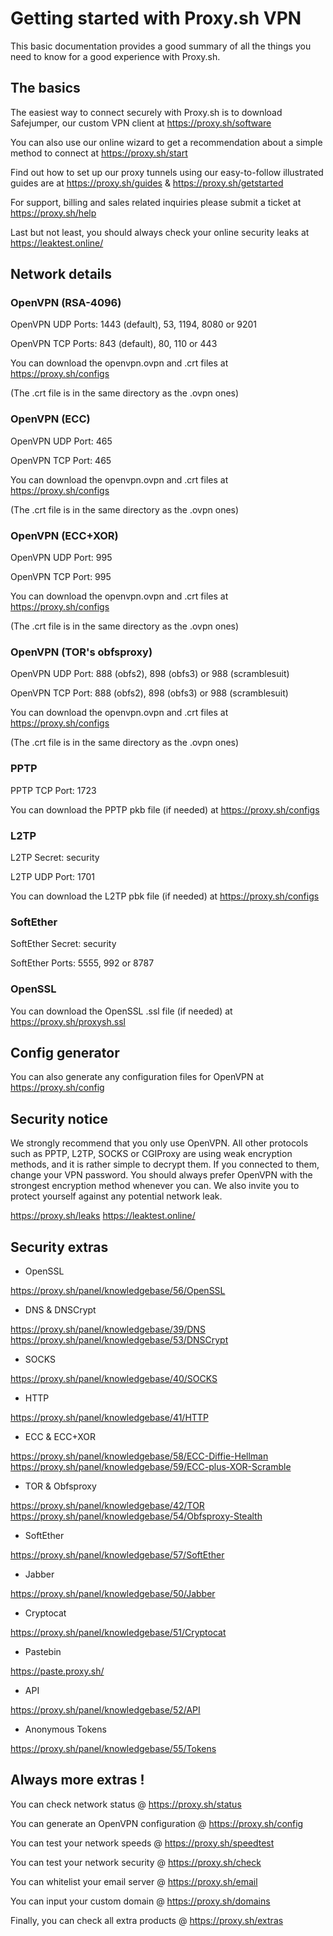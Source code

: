 # Getting started with Proxy.sh VPN

This basic documentation provides a good summary of all the things you need to know for a good experience with Proxy.sh.

## The basics

The easiest way to connect securely with Proxy.sh is to download Safejumper, our custom VPN client at https://proxy.sh/software

You can also use our online wizard to get a recommendation about a simple method to connect at https://proxy.sh/start

Find out how to set up our proxy tunnels using our easy-to-follow illustrated guides are at https://proxy.sh/guides & https://proxy.sh/getstarted

For support, billing and sales related inquiries please submit a ticket at https://proxy.sh/help

Last but not least, you should always check your online security leaks at https://leaktest.online/

## Network details

### OpenVPN (RSA-4096)

OpenVPN UDP Ports: 1443 (default), 53, 1194, 8080 or 9201

OpenVPN TCP Ports: 843 (default), 80, 110 or 443

You can download the openvpn.ovpn and .crt files at https://proxy.sh/configs

(The .crt file is in the same directory as the .ovpn ones)

### OpenVPN (ECC)

OpenVPN UDP Port: 465 

OpenVPN TCP Port: 465 

You can download the openvpn.ovpn and .crt files at https://proxy.sh/configs

(The .crt file is in the same directory as the .ovpn ones)

### OpenVPN (ECC+XOR)

OpenVPN UDP Port: 995  

OpenVPN TCP Port: 995 

You can download the openvpn.ovpn and .crt files at https://proxy.sh/configs

(The .crt file is in the same directory as the .ovpn ones)

### OpenVPN (TOR's obfsproxy)

OpenVPN UDP Port: 888 (obfs2), 898 (obfs3) or 988 (scramblesuit)

OpenVPN TCP Port: 888 (obfs2), 898 (obfs3) or 988 (scramblesuit)

You can download the openvpn.ovpn and .crt files at https://proxy.sh/configs

(The .crt file is in the same directory as the .ovpn ones)

### PPTP

PPTP TCP Port: 1723

You can download the PPTP pkb file (if needed) at https://proxy.sh/configs

### L2TP

L2TP Secret: security

L2TP UDP Port: 1701

You can download the L2TP pbk file (if needed) at https://proxy.sh/configs

### SoftEther

SoftEther Secret: security

SoftEther Ports: 5555, 992 or 8787 

### OpenSSL

You can download the OpenSSL .ssl file (if needed) at https://proxy.sh/proxysh.ssl

## Config generator

You can also generate any configuration files for OpenVPN at https://proxy.sh/config

## Security notice

We strongly recommend that you only use OpenVPN. All other protocols such as PPTP, L2TP, SOCKS or CGIProxy are using weak encryption methods, and it is rather simple to decrypt them. If you connected to them, change your VPN password. You should always prefer OpenVPN with the strongest encryption method whenever you can. We also invite you to protect yourself against any potential network leak. 

https://proxy.sh/leaks
https://leaktest.online/

## Security extras

* OpenSSL
 
https://proxy.sh/panel/knowledgebase/56/OpenSSL

* DNS & DNSCrypt

https://proxy.sh/panel/knowledgebase/39/DNS
https://proxy.sh/panel/knowledgebase/53/DNSCrypt

* SOCKS

https://proxy.sh/panel/knowledgebase/40/SOCKS

* HTTP

https://proxy.sh/panel/knowledgebase/41/HTTP

* ECC & ECC+XOR

https://proxy.sh/panel/knowledgebase/58/ECC-Diffie-Hellman
https://proxy.sh/panel/knowledgebase/59/ECC-plus-XOR-Scramble

* TOR & Obfsproxy

https://proxy.sh/panel/knowledgebase/42/TOR
https://proxy.sh/panel/knowledgebase/54/Obfsproxy-Stealth

* SoftEther

https://proxy.sh/panel/knowledgebase/57/SoftEther

* Jabber

https://proxy.sh/panel/knowledgebase/50/Jabber

* Cryptocat

https://proxy.sh/panel/knowledgebase/51/Cryptocat

* Pastebin

https://paste.proxy.sh/

* API

https://proxy.sh/panel/knowledgebase/52/API

* Anonymous Tokens

https://proxy.sh/panel/knowledgebase/55/Tokens

## Always more extras !

You can check network status @ https://proxy.sh/status

You can generate an OpenVPN configuration @ https://proxy.sh/config

You can test your network speeds @ https://proxy.sh/speedtest

You can test your network security @ https://proxy.sh/check

You can whitelist your email server @ https://proxy.sh/email

You can input your custom domain @ https://proxy.sh/domains

Finally, you can check all extra products @ https://proxy.sh/extras
